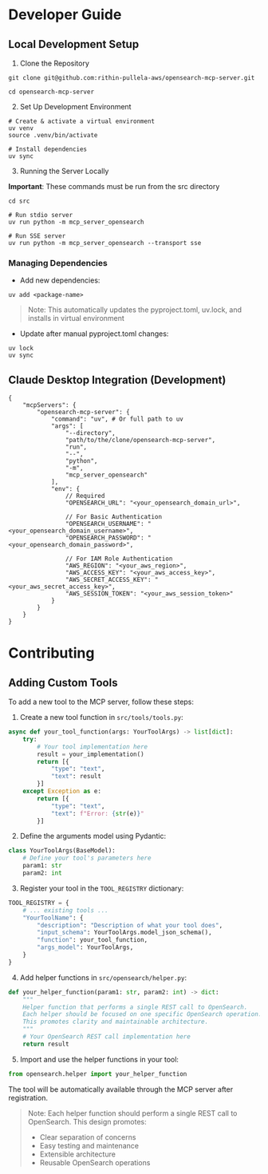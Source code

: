 # Developer Guide
## Local Development Setup
1. Clone the Repository
```
git clone git@github.com:rithin-pullela-aws/opensearch-mcp-server.git

cd opensearch-mcp-server
```

2. Set Up Development Environment
```
# Create & activate a virtual environment
uv venv 
source .venv/bin/activate

# Install dependencies
uv sync
```

3. Running the Server Locally

**Important**: These commands must be run from the src directory
```
cd src

# Run stdio server
uv run python -m mcp_server_opensearch 

# Run SSE server
uv run python -m mcp_server_opensearch --transport sse
```

### Managing Dependencies
- Add new dependencies:
```
uv add <package-name>
```
> Note: This automatically updates the pyproject.toml, uv.lock, and installs in virtual environment

- Update after manual pyproject.toml changes:
```
uv lock 
uv sync
```

## Claude Desktop Integration (Development)
```
{
    "mcpServers": {
        "opensearch-mcp-server": {
            "command": "uv", # Or full path to uv
            "args": [
                "--directory",
                "path/to/the/clone/opensearch-mcp-server",
                "run",
                "--",
                "python",
                "-m",
                "mcp_server_opensearch"
            ],
            "env": {
                // Required
                "OPENSEARCH_URL": "<your_opensearch_domain_url>",

                // For Basic Authentication
                "OPENSEARCH_USERNAME": "<your_opensearch_domain_username>",
                "OPENSEARCH_PASSWORD": "<your_opensearch_domain_password>",

                // For IAM Role Authentication
                "AWS_REGION": "<your_aws_region>",
                "AWS_ACCESS_KEY": "<your_aws_access_key>",
                "AWS_SECRET_ACCESS_KEY": "<your_aws_secret_access_key>",
                "AWS_SESSION_TOKEN": "<your_aws_session_token>"
            }
        }
    }
}
```

# Contributing
## Adding Custom Tools
To add a new tool to the MCP server, follow these steps:

1. Create a new tool function in `src/tools/tools.py`:
```python
async def your_tool_function(args: YourToolArgs) -> list[dict]:
    try:
        # Your tool implementation here
        result = your_implementation()
        return [{
            "type": "text",
            "text": result
        }]
    except Exception as e:
        return [{
            "type": "text",
            "text": f"Error: {str(e)}"
        }]
```

2. Define the arguments model using Pydantic:
```python
class YourToolArgs(BaseModel):
    # Define your tool's parameters here
    param1: str
    param2: int
```

3. Register your tool in the `TOOL_REGISTRY` dictionary:
```python
TOOL_REGISTRY = {
    # ... existing tools ...
    "YourToolName": {
        "description": "Description of what your tool does",
        "input_schema": YourToolArgs.model_json_schema(),
        "function": your_tool_function,
        "args_model": YourToolArgs,
    }
}
```

4. Add helper functions in `src/opensearch/helper.py`:
```python
def your_helper_function(param1: str, param2: int) -> dict:
    """
    Helper function that performs a single REST call to OpenSearch.
    Each helper should be focused on one specific OpenSearch operation.
    This promotes clarity and maintainable architecture.
    """
    # Your OpenSearch REST call implementation here
    return result
```

5. Import and use the helper functions in your tool:
```python
from opensearch.helper import your_helper_function
```

The tool will be automatically available through the MCP server after registration.

> Note: Each helper function should perform a single REST call to OpenSearch. This design promotes:
> - Clear separation of concerns
> - Easy testing and maintenance
> - Extensible architecture
> - Reusable OpenSearch operations
